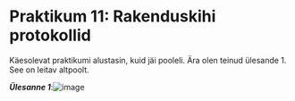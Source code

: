 # Praktikum 11: Rakenduskihi protokollid

Käesolevat praktikumi alustasin, kuid jäi pooleli. Ära olen teinud ülesande 1. See on leitav altpoolt. 

***Ülesanne 1***:![image](https://github.com/user-attachments/assets/32127449-5a7d-40d6-b7f9-93b2693af4f5)

